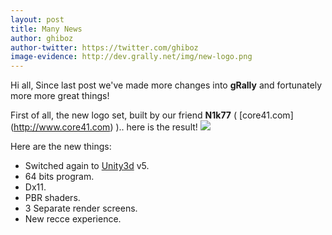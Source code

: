 ```yaml
---
layout: post
title: Many News
author: ghiboz
author-twitter: https://twitter.com/ghiboz
image-evidence: http://dev.grally.net/img/new-logo.png
---
```


Hi all,
Since last post we've made more changes into **gRally** and fortunately more more great things!

First of all, the new logo set, built by our friend **N1k77** ( [core41.com] (http://www.core41.com) ).. here is the result!
![](http://dev.grally.net/img/new-logo.png)

Here are the new things:
 * Switched again to [Unity3d](http://www.unity3d.org) v5.
 * 64 bits program.
 * Dx11.
 * PBR shaders.
 * 3 Separate render screens.
 * New recce experience.
